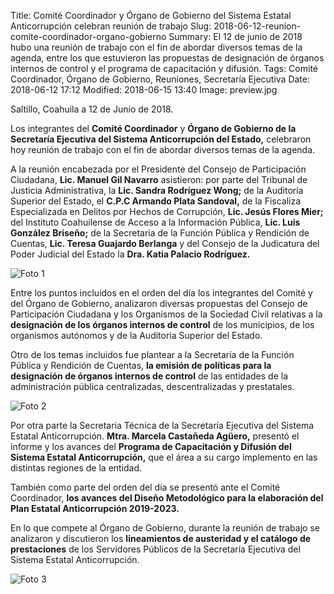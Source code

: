 Title: Comité Coordinador y Órgano de Gobierno del Sistema Estatal Anticorrupción celebran reunión de trabajo
Slug: 2018-06-12-reunion-comite-coordinador-organo-gobierno
Summary: El 12 de junio de 2018 hubo una reunión de trabajo con el fin de abordar diversos temas de la agenda, entre los que estuvieron las propuestas de designación de órganos internos de control y el programa de capacitación y difusión.
Tags: Comité Coordinador, Órgano de Gobierno, Reuniones, Secretaría Ejecutiva
Date: 2018-06-12 17:12
Modified: 2018-06-15 13:40
Image: preview.jpg


Saltillo, Coahuila a 12 de Junio de 2018.

Los integrantes del **Comité Coordinador** y **Órgano de Gobierno de la Secretaría Ejecutiva del Sistema Anticorrupción del Estado,** celebraron hoy reunión de trabajo con el fin de abordar diversos temas de la agenda.

A la reunión encabezada por el Presidente del Consejo de Participación Ciudadana, **Lic. Manuel Gil Navarro** asistieron: por parte del Tribunal de Justicia Administrativa, la **Lic. Sandra Rodríguez Wong;** de la Auditoria Superior del Estado, el **C.P.C Armando Plata Sandoval,** de la Fiscaliza Especializada en Delitos por Hechos de Corrupción, **Lic. Jesús Flores Mier;** del Instituto Coahuilense de Acceso a la Información Pública, **Lic. Luis González Briseño;** de la Secretaria de la Función Pública y Rendición de Cuentas, **Lic. Teresa Guajardo Berlanga** y del Consejo de la Judicatura del Poder Judicial del Estado la **Dra. Katia Palacio Rodríguez.**

<img class="img-fluid" src="foto-1.jpg" alt="Foto 1">

Entre los puntos incluidos en el orden del día los integrantes del Comité y del Órgano de Gobierno, analizaron diversas propuestas del Consejo de Participación Ciudadana y los Organismos de la Sociedad Civil relativas a la **designación de los órganos internos de control** de los municipios, de los organismos autónomos y de la Auditoria Superior del Estado.

Otro de los temas incluidos fue plantear a la Secretaría de la Función Pública y Rendición de Cuentas, **la emisión de políticas para la designación de órganos internos de control** de las entidades de la administración pública centralizadas, descentralizadas y prestatales.

<img class="img-fluid" src="foto-2.jpg" alt="Foto 2">

Por otra parte la Secretaria Técnica de la Secretaría Ejecutiva del Sistema Estatal Anticorrupción. **Mtra. Marcela Castañeda Agüero,** presentó el informe y los avances del **Programa de Capacitación y Difusión del Sistema Estatal Anticorrupción,** que el área a su cargo implemento en las distintas regiones de la entidad.

También como parte del orden del día se presentó ante el Comité Coordinador, **los avances del Diseño Metodológico para la elaboración del Plan Estatal Anticorrupción 2019-2023.**

En lo que compete al Órgano de Gobierno, durante la reunión de trabajo se analizaron y discutieron los **lineamientos de austeridad y el catálogo de prestaciones** de los Servidores Públicos de la Secretaría Ejecutiva del Sistema Estatal Anticorrupción.

<img class="img-fluid" src="foto-3.jpg" alt="Foto 3">
